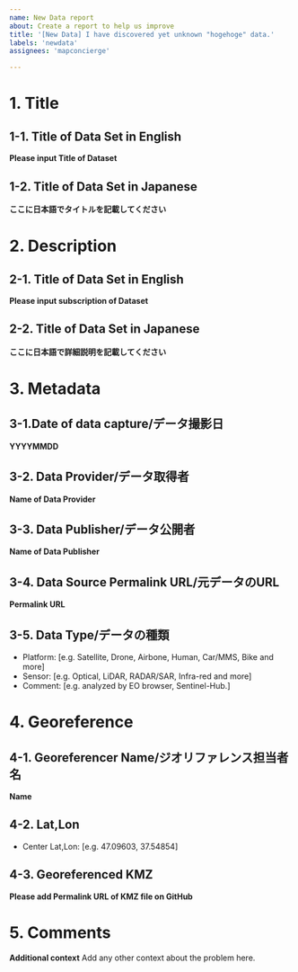 ```yaml
---
name: New Data report
about: Create a report to help us improve
title: '[New Data] I have discovered yet unknown "hogehoge" data.'
labels: 'newdata'
assignees: 'mapconcierge'

---
```


# 1. Title
## 1-1. Title of Data Set in English
**Please input Title of Dataset**

## 1-2. Title of Data Set in Japanese
**ここに日本語でタイトルを記載してください**


# 2. Description
## 2-1. Title of Data Set in English
**Please input subscription of Dataset**

## 2-2. Title of Data Set in Japanese
**ここに日本語で詳細説明を記載してください**


# 3. Metadata
## 3-1.Date of data capture/データ撮影日
**YYYYMMDD**

## 3-2. Data Provider/データ取得者
**Name of Data Provider**

## 3-3. Data Publisher/データ公開者
**Name of Data Publisher**

## 3-4. Data Source Permalink URL/元データのURL
**Permalink URL**

## 3-5. Data Type/データの種類
 - Platform: [e.g. Satellite, Drone, Airbone, Human, Car/MMS, Bike and more]
 - Sensor: [e.g. Optical, LiDAR, RADAR/SAR, Infra-red and more]
 - Comment: [e.g. analyzed by EO browser, Sentinel-Hub.]


# 4. Georeference
## 4-1. Georeferencer Name/ジオリファレンス担当者名
**Name**

## 4-2. Lat,Lon
 - Center Lat,Lon: [e.g. 47.09603, 37.54854]

## 4-3. Georeferenced KMZ
**Please add Permalink URL of KMZ file on GitHub**


# 5. Comments
**Additional context**
Add any other context about the problem here.
